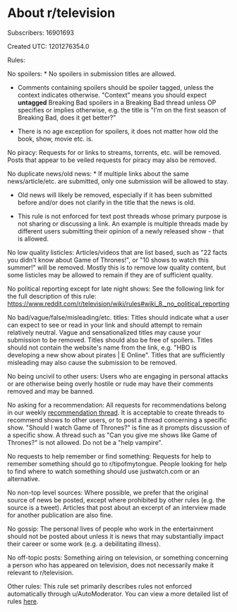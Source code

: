 # About r/television

Subscribers: 16901693

Created UTC: 1201276354.0

Rules:

No spoilers: * No spoilers in submission titles are allowed. 

* Comments containing spoilers should be spoiler tagged, unless the context indicates otherwise. "Context" means you should expect **untagged** Breaking Bad spoilers in a Breaking Bad thread unless OP specifies or implies otherwise, e.g. the title is "I'm on the first season of Breaking Bad, does it get better?"

* There is no age exception for spoilers, it does not matter how old the book, show, movie etc. is.

No piracy: Requests for or links to streams, torrents, etc. will be removed. Posts that appear to be veiled requests for piracy may also be removed.

No duplicate news/old news: * If multiple links about the same news/article/etc. are submitted, only one submission will be allowed to stay.

* Old news will likely be removed, especially if it has been submitted before and/or does not clarify in the title that the news is old.

* This rule is not enforced for text post threads whose primary purpose is not sharing or discussing a link. An example is multiple threads made by different users submitting their opinion of a newly released show - that is allowed.

No low quality listicles: Articles/videos that are list based, such as "22 facts you didn't know about Game of Thrones!", or "10 shows to watch this summer!" will be removed. Mostly this is to remove low quality content, but some listicles may be allowed to remain if they are of sufficient quality.

No political reporting except for late night shows: See the following link for the full description of this rule: https://www.reddit.com/r/television/wiki/rules#wiki_8._no_political_reporting

No bad/vague/false/misleading/etc. titles: Titles should indicate what a user can expect to see or read in your link and should attempt to remain relatively neutral. Vague and sensationalized titles may cause your submission to be removed. Titles should also be free of spoilers. Titles should not contain the website's name from the link, e.g. "HBO is developing a new show about pirates | E Online". Titles that are sufficiently misleading may also cause the submission to be removed.

No being uncivil to other users: Users who are engaging in personal attacks or are otherwise being overly hostile or rude may have their comments removed and may be banned.

No asking for a recommendation: All requests for recommendations belong in our weekly [recommendation thread](https://old.reddit.com/r/television/search?q=flair%3A%22Weekly+Rec+Thread%22&amp;restrict_sr=on&amp;sort=new&amp;t=all). It is acceptable to create threads to recommend shows to other users, or to post a thread concerning a specific show. "Should I watch Game of Thrones?" is fine as it prompts discussion of a specific show. A thread such as "Can you give me shows like Game of Thrones?" is not allowed. Do not be a "help vampire".

No requests to help remember or find something: Requests for help to remember something should go to r/tipofmytongue. People looking for help to find where to watch something should use justwatch.com or an alternative.

No non-top level sources: Where possible, we prefer that the original source of news be posted, except where prohibited by other rules (e.g. the source is a tweet). Articles that post about an excerpt of an interview made for another publication are also fine.

No gossip: The personal lives of people who work in the entertainment should not be posted about unless it is news that may substantially impact their career or some work (e.g. a debilitating illness).

No off-topic posts: Something airing on television, or something concerning a person who has appeared on television, does not necessarily make it relevant to r/television.

Other rules: This rule set primarily describes rules not enforced automatically through u/AutoModerator. You can view a more detailed list of rules [here](https://www.reddit.com/r/television/wiki/rules).

